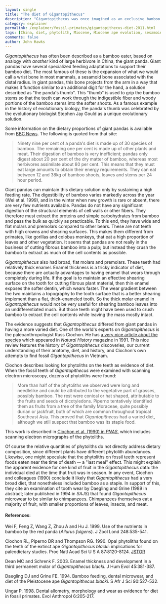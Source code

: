 ```yaml
---
layout: single
title: "The diet of Gigantopithecus"
description: "Gigantopithecus was once imagined as an exclusive bamboo feeder, but evidence suggests a broader diet focused on fruits"
category: explainer
permalink: /explainer/fossil-primates/gigantopithecus-diet-2011.html
tags: [China, diet, phytolith, Miocene, Miocene ape evolution, sesamoid, Gigantopithecus, Gigantopithecus]
comments: false
author: John Hawks
---
```





<i>Gigantopithecus</i> has often been described as a bamboo eater, based on analogy with <em>another</em> kind of large herbivore in China, the giant panda. Giant pandas have several specialized feeding adaptations to support their bamboo diet. The most famous of these is the expansion of what we would call a wrist bone in most mammals, a sesamoid bone associated with the distal radius. In giant pandas, this bone projects from the arm in a way that makes it function similar to an additional digit for the hand, a solution described as "the panda's thumb". This "thumb" is used to grip the bamboo stems so that the teeth can work through the indigestible fiber and woody portions of the bamboo stems into the softer shoots. As a famous example in the history of evolutionary biology, the panda's thumb was celebrated by the evolutionary biologist Stephen Jay Gould as a unique evolutionary solution.


Some information on the dietary proportions of giant pandas is available from <a href="http://www.bbc.co.uk/nature/wildfacts/factfiles/5.shtml">BBC News</a>. The following is quoted from that site:


<blockquote>Ninety nine per cent of a panda's diet is made up of 30 species of bamboo. The remaining one per cent is made up of other plants and meat. Their digestion of bamboo is very inefficient; pandas only digest about 20 per cent of the dry matter of bamboo, whereas most herbivores assimilate about 80 per cent. This means that they must eat large amounts to obtain their energy requirements. They can eat between 12 and 38kg of bamboo shoots, leaves and stems per 24 hour period.</blockquote>


Giant pandas can maintain this dietary solution only by sustaining a high feeding rate. The digestibility of bamboo varies markedly across the year (Wei et al. 1999), and in the winter when new growth is rare or absent, there are very few nutrients available. Pandas do not have any significant digestion of the structural elements of cell walls or other fibers. They therefore must extract the proteins and simple carbohydrates from bamboo and pass the bulk as quickly as practicable. To this end, they have wide and flat molars and premolars compared to other bears. These are not teeth with high crowns and shearing surfaces. This makes them different from primates, like gorillas and colobus monkeys, that eat a high proportion of leaves and other vegetation. It seems that pandas are not really in the business of cutting fibrous bamboo into a pulp; but instead they crush the bamboo to extract as much of the cell contents as possible.


<i>Gigantopithecus</i> also had broad, flat molars and premolars. These teeth had relatively thick enamel. Enamel thickness is a tricky indicator of diet, because there are actually advantages to having enamel that wears through completely during life. If the goal is to maintain an effective shearing surface on the tooth for cutting fibrous plant material, then thin enamel exposes the softer dentin, which wears faster. The wear gradient between the two maintains a topography to the tooth surface that is a better shearing implement than a flat, thick-enameled tooth. So the thick molar enamel in <i>Gigantopithecus</i> would not be very useful for shearing bamboo leaves into an undifferentiated mush. But those teeth might have been used to crush bamboo to extract the cell contents while leaving the mass mostly intact.



The evidence suggests that <i>Gigantopithecus</i> differed from giant pandas in having a more varied diet. One of the world's experts on <em>Gigantopithecus</em> is the paleoanthropologist Russ Ciochon. He has
<a href="http://www.uiowa.edu/~bioanth/giganto.html">a very nice article about the species</a> which appeared in <i>Natural History</i> magazine in 1991. This nice review features the history of <i>Gigantopithecus</i> discoveries, our current understanding of their anatomy, diet, and history, and Ciochon's own attempts to find fossil <i>Gigantopithecus</i> in Vietnam.

Ciochon describes looking for phytoliths on the teeth as evidence of diet. When the fossil teeth of <i>Gigantopithecus</i> were examined with scanning electron microscopy, dozens of phytoliths were found:


<blockquote>More than half of the phytoliths we observed were long and needlelike and could be attributed to the vegetative part of grasses, possibly bamboo. The rest were conical or hat shaped, attributable to the fruits and seeds of dicotyledons. Piperno tentatively identified them as fruits from a tree of the family Moraceae, quite possibly durian or jackfruit, both of which are common throughout tropical Southeast Asia. This proved that <i>Gigantopithecus</i> had a varied diet, although we still suspect that bamboo was its staple food. </blockquote>


This work is described in
<a href="http://www.pubmedcentral.nih.gov/articlerender.fcgi?artid=54904">Ciochon et al. (1990) in <i>PNAS</i></a>, which includes scanning electron micrographs of the phytoliths.



Of course the relative quantities of phytoliths do not directly address dietary composition, since different plants have different phytolith abundances. Likewise, one might speculate that the phytoliths on fossil teeth represent foods eaten near the time of death -- a "last meal" effect. This might explain the apparent evidence for one kind of fruit in the <i>Gigantopithecus</i> data: the individual died at the time that fruit was in season. In any event, Ciochon and colleagues (1990) conclude it likely that <i>Gigantopithecus</i> had a very broad diet, that nonetheless included bamboo as a staple. In support of this, they cite an examination of tooth wear by Daegling and Grine (1989 in abstract; later published in 1994 in <i>SAJS</i>) that found <i>Gigantopithecus</i> microwear to be similar to chimpanzees. Chimpanzees themselves eat a majority of fruit, with smaller proportions of leaves, insects, and meat.


<h4>References:</h4>

<p class="cite">Wei F, Feng Z, Wang Z, Zhou A and Hu J. 1999. Use of the nutrients in bamboo by the red panda (<i>Ailurus fulgens</i>). J Zool Lond 248:535-541. </p>

<p class="cite">Ciochon RL, Piperno DR and Thompson RG. 1990. Opal phytoliths found on the teeth of the extinct ape <i>Gigantopithecus blacki</i>: implications for paleodietary studies. Proc Natl Acad Sci U S A 87:8120-8124.
<a href="http://www.jstor.org/cgi-bin/jstor/printpage/00278424/di993921/99p0069q?backcontext=results&action=download&backurl=http%3A%2F%2Fwww.jstor.org%2Fsearch%2FResults%3FQuery%3D%26hp%3D25%26so%3Dnull%26si%3D1%26mo%3Das%26All%3Dciochon%26Exact%3D%26One%3D%26None%3D%26au%3Don%26sd%3D1989%26ed%3D1991%26jt%3D%26ic%3D00278424%26node.General+Science%3D1">JSTOR</a> </p>

<p class="cite">Dean MC and Schrenk F. 2003. Enamel thickness and development in a third permanent molar of <i>Gigantopithecus blacki</i>. J Hum Evol 45:381-387. </p>

<p class="cite">Daegling DJ and Grine FE. 1994. Bamboo feeding, dental microwear, and diet of the Pleistocene ape <i>Gigantopithecus blacki</i>. S Afr J Sci 90:527-532. </p>

<p class="cite">Ungar P. 1998. Dental allometry, morphology and wear as evidence for diet in fossil primates. Evol Anthropol 6:205-217. </p>

